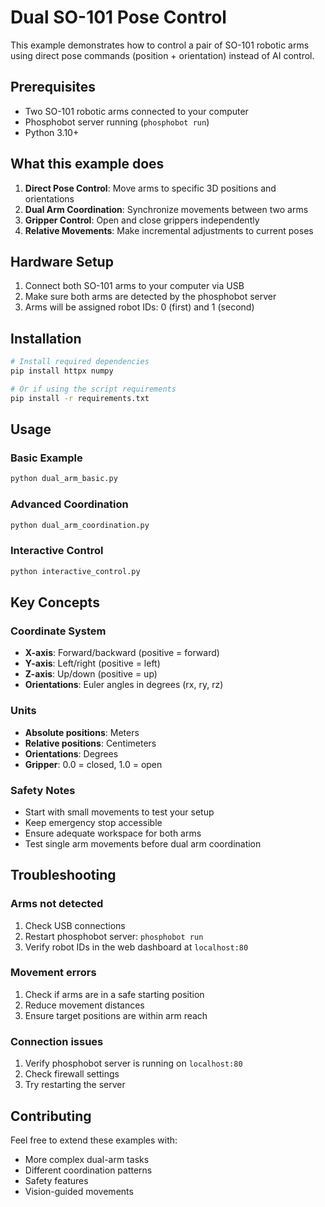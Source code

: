 # Dual SO-101 Pose Control

This example demonstrates how to control a pair of SO-101 robotic arms using direct pose commands (position + orientation) instead of AI control.

## Prerequisites

- Two SO-101 robotic arms connected to your computer
- Phosphobot server running (`phosphobot run`)
- Python 3.10+

## What this example does

1. **Direct Pose Control**: Move arms to specific 3D positions and orientations
2. **Dual Arm Coordination**: Synchronize movements between two arms
3. **Gripper Control**: Open and close grippers independently
4. **Relative Movements**: Make incremental adjustments to current poses

## Hardware Setup

1. Connect both SO-101 arms to your computer via USB
2. Make sure both arms are detected by the phosphobot server
3. Arms will be assigned robot IDs: 0 (first) and 1 (second)

## Installation

```bash
# Install required dependencies
pip install httpx numpy

# Or if using the script requirements
pip install -r requirements.txt
```

## Usage

### Basic Example
```bash
python dual_arm_basic.py
```

### Advanced Coordination
```bash
python dual_arm_coordination.py
```

### Interactive Control
```bash
python interactive_control.py
```

## Key Concepts

### Coordinate System
- **X-axis**: Forward/backward (positive = forward)
- **Y-axis**: Left/right (positive = left)  
- **Z-axis**: Up/down (positive = up)
- **Orientations**: Euler angles in degrees (rx, ry, rz)

### Units
- **Absolute positions**: Meters
- **Relative positions**: Centimeters
- **Orientations**: Degrees
- **Gripper**: 0.0 = closed, 1.0 = open

### Safety Notes
- Start with small movements to test your setup
- Keep emergency stop accessible
- Ensure adequate workspace for both arms
- Test single arm movements before dual arm coordination

## Troubleshooting

### Arms not detected
1. Check USB connections
2. Restart phosphobot server: `phosphobot run`
3. Verify robot IDs in the web dashboard at `localhost:80`

### Movement errors
1. Check if arms are in a safe starting position
2. Reduce movement distances
3. Ensure target positions are within arm reach

### Connection issues
1. Verify phosphobot server is running on `localhost:80`
2. Check firewall settings
3. Try restarting the server

## Contributing

Feel free to extend these examples with:
- More complex dual-arm tasks
- Different coordination patterns
- Safety features
- Vision-guided movements
